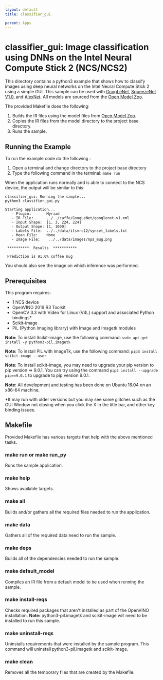 ```yaml
---
layout: default
title: classifier_gui

parent: Apps
---
```

# classifier_gui: Image classification using DNNs on the Intel Neural Compute Stick 2 (NCS/NCS2)

This directory contains a python3 example that shows how to classify images using deep neural networks on the Intel Neural Compute Stick 2 using a simple GUI. This sample can be used with [GoogLeNet](https://github.com/BVLC/caffe/tree/master/models/bvlc_googlenet), [SqueezeNet V1.0](https://github.com/DeepScale/SqueezeNet), and [AlexNet](https://github.com/BVLC/caffe/tree/master/models/bvlc_alexnet). All models are sourced from the [Open Model Zoo](https://github.com/opencv/open_model_zoo).

The provided Makefile does the following:
1. Builds the IR files using the model files from [Open Model Zoo](https://github.com/opencv/open_model_zoo).
2. Copies the IR files from the model directory to the project base directory.
3. Runs the sample.

## Running the Example
To run the example code do the following :
1. Open a terminal and change directory to the project base directory
2. Type the following command in the terminal: ```make run``` 

When the application runs normally and is able to connect to the NCS device, the output will be similar to this:

~~~
classifier_gui: Running the sample...
python3 classifier_gui.py

Starting application...
   - Plugin:       Myriad
   - IR File:      ../../caffe/GoogLeNet/googlenet-v1.xml
   - Input Shape:  [1, 3, 224, 224]
   - Output Shape: [1, 1000]
   - Labels File:  ../../data/ilsvrc12/synset_labels.txt
   - Mean File:    None
   - Image File:    ../../data/images/nps_mug.png

 **********  Results  ***********

 Prediction is 91.0% coffee mug
~~~

You should also see the image on which inference was performed.


## Prerequisites
This program requires:
- 1 NCS device
- OpenVINO 2019 R3 Toolkit
- OpenCV 3.3 with Video for Linux (V4L) support and associated Python bindings*.
- Scikit-image
- PIL (Python Imaging library) with Image and Imagetk modules

**Note:** To install Scikit-image, use the following command: ```sudo apt-get install -y python3-pil.imagetk```

**Note:** To install PIL with ImageTk, use the following command: ```pip3 install scikit-image --user```

**Note:** To install scikit-image, you may need to upgrade your pip version to pip version => 9.0.1. You can try using the command ```pip3 install --upgrade pip==9.0.1``` to upgrade to pip version 9.0.1. 

**Note:** All development and testing has been done on Ubuntu 16.04 on an x86-64 machine.
 
*It may run with older versions but you may see some glitches such as the GUI Window not closing when you click the X in the title bar, and other key binding issues.


## Makefile
Provided Makefile has various targets that help with the above mentioned tasks.

### make run or make run_py
Runs the sample application.

### make help
Shows available targets.

### make all
Builds and/or gathers all the required files needed to run the application.

### make data
Gathers all of the required data need to run the sample.

### make deps
Builds all of the dependencies needed to run the sample.

### make default_model
Compiles an IR file from a default model to be used when running the sample.

### make install-reqs
Checks required packages that aren't installed as part of the OpenVINO installation. 
**Note:** python3-pil.imagetk and scikit-image will need to be installed to run this sample.

### make uninstall-reqs
Uninstalls requirements that were installed by the sample program. This command will uninstall python3-pil.imagetk and scikit-image.
 
### make clean
Removes all the temporary files that are created by the Makefile.

